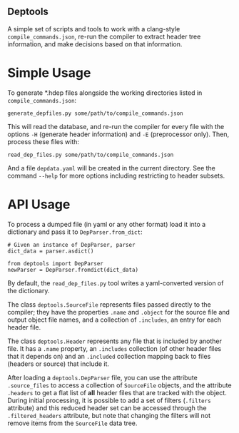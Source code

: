 Deptools
--------

A simple set of scripts and tools to work with a clang-style 
`compile_commands.json`, re-run the compiler to extract header tree
information, and make decisions based on that information.

Simple Usage
============

To generate *.hdep files alongside the working directories listed in
`compile_commands.json`:

    generate_depfiles.py some/path/to/compile_commands.json

This will read the database, and re-run the compiler for every file with the
options `-H` (generate header information) and `-E` (preprocessor only). Then,
process these files with:

    read_dep_files.py some/path/to/compile_commands.json

And a file `depdata.yaml` will be created in the current directory. See the 
command `--help` for more options including restricting to header subsets.

API Usage
=========

To process a dumped file (in yaml or any other format) load it into a 
dictionary and pass it to `DepParser.from_dict`:

    # Given an instance of DepParser, parser
    dict_data = parser.asdict()

    from deptools import DepParser
    newParser = DepParser.fromdict(dict_data)

By default, the `read_dep_files.py` tool writes a yaml-converted version
of the dictionary.

The class `deptools.SourceFile` represents files passed directly to the compiler;
they have the properties `.name` and `.object` for the source file and output
object file names, and a collection of `.includes`, an entry for each header file.

The class `deptools.Header` represents any file that is included by another file.
It has a `.name` property, an `.includes` collection (of other header files that it
depends on) and an `.included` collection mapping back to files (headers or source)
that include it.

After loading a `deptools.DepParser` file, you can use the attribute `.source_files`
to access a collection of `SourceFile` objects, and the attribute `.headers` to get
a flat list of **all** header files that are tracked with the object. During
initial processing, it is possible to add a set of filters (`.filters` attribute)
and this reduced header set can be accessed through the `.filtered_headers`
attribute, but note that changing the filters will not remove items from the
`SourceFile` data tree.

